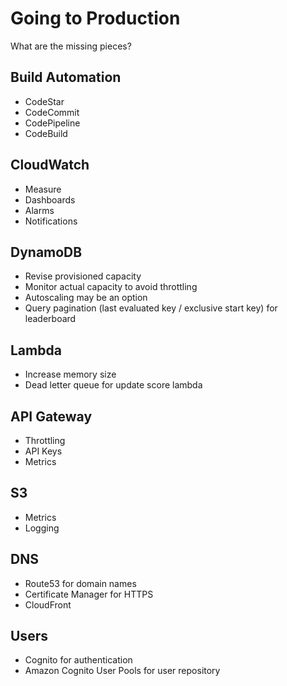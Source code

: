 # Going to Production

What are the missing pieces?


## Build Automation

- CodeStar
- CodeCommit
- CodePipeline
- CodeBuild


## CloudWatch

- Measure
- Dashboards
- Alarms
- Notifications


## DynamoDB

- Revise provisioned capacity
- Monitor actual capacity to avoid throttling
- Autoscaling may be an option
- Query pagination (last evaluated key / exclusive start key) for leaderboard


## Lambda

- Increase memory size
- Dead letter queue for update score lambda


## API Gateway

- Throttling
- API Keys
- Metrics


## S3

- Metrics
- Logging


## DNS

- Route53 for domain names
- Certificate Manager for HTTPS
- CloudFront


## Users

- Cognito for authentication
- Amazon Cognito User Pools for user repository